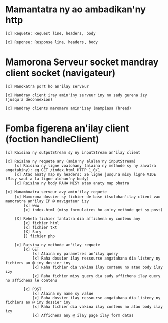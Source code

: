 # Mamantatra ny ao ambadikan'ny http
    [x] Requete: Request line, headers, body

    [x] Reponse: Response line, headers, body

# Mamorona Serveur socket mandray client socket (navigateur)
    [x] Manokatra port ho an'ilay serveur

    [x] Mandray client iray amin'iny serveur iny no sady gerena izy (jusqu'a deconnexion)

    [x] Mandray clients maromaro amin'izay (mampiasa Thread)

# Fomba figerena an'ilay client (foction handleClient)
    [x] Raisina ny outputStream sy ny inputStream an'ilay client

    [x] Raisina ny requete any (amin'ny alalan'ny inputStream)
        [x] Raisina ny ligne voalohany (alaina ny methode sy ny zavatra angatahiny): eg GET /index.html HTTP 1.0/1       
        [x] Atao anaty map ny headers: 2e ligne jusqu'a misy ligne VIDE (Misy saut a la ligne alohan'ny body)
        [x] Raisina ny body RAHA MISY atao anaty map ohatra

    [x] Manamboatra serveur avy amin'ilay requete
        [x] Mamorona dossier sy fichier de base itsofohan'ilay client vao manoratra an'ilay IP @ navigateur izy
            [x] www
            [x] index.html (misy formulaires ho an'ny methode get sy post)

        [X] Rehefa fichier fantatra dia affichena ny contenu any
            [x] fichier html
            [x] fichier txt
            [X] Sary
            [] fichier php

        [x] Raisina ny methode an'ilay requete 
            [x] GET
                [x] Alaina ny parametres an'ilay query 
                [x] Raha dossier ilay ressourse angatahana dia listeny ny fichiers ao @ iny dossier iny
                [x] Raha fichier dia vakina ilay contenu no atao body ilay izy
                [x] Raha fichier misy query dia sady affichena ilay query no affichena le contenu 

            [x] POST
                [x] Alaina ny name sy value
                [x] Raha dossier ilay ressourse angatahana dia listeny ny fichiers ao @ iny dossier iny
                [x] Raha fichier dia vakina ilay contenu no atao body ilay izy
                [x] Affichena any @ ilay page ilay form datas
